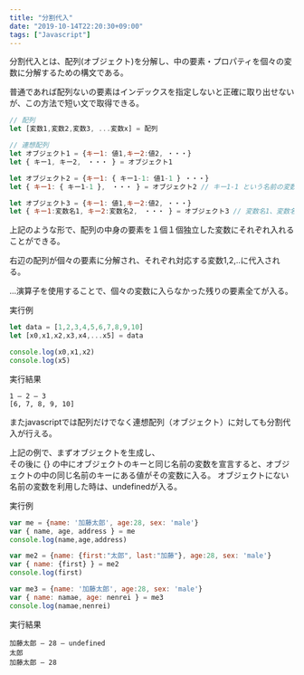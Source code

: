 ```yaml
---
title: "分割代入"
date: "2019-10-14T22:20:30+09:00"
tags: ["Javascript"]
---
```


分割代入とは、配列(オブジェクト)を分解し、中の要素・プロパティを個々の変数に分解するための構文である。

普通であれば配列ないの要素はインデックスを指定しないと正確に取り出せないが、この方法で短い文で取得できる。

<div class="note_content_by_programming_language" id="note_content_Javascript">

```javascript
// 配列
let [変数1,変数2,変数3, ...変数x] = 配列

// 連想配列
let オブジェクト1 = {キー1: 値1,キー2:値2, ・・・}
let { キー1, キー2,　・・・ } = オブジェクト1

let オブジェクト2 = {キー1: { キー1-1: 値1-1 } ・・・}
let { キー1: { キー1-1 },　・・・ } = オブジェクト2 // キー1-1 という名前の変数に入る

let オブジェクト3 = {キー1: 値1,キー2:値2, ・・・}
let { キー1:変数名1, キー2:変数名2,　・・・ } = オブジェクト3 // 変数名1、変数名2という名前の変数に入る

```

上記のような形で、配列の中身の要素を１個１個独立した変数にそれぞれ入れることができる。

右辺の配列が個々の要素に分解され、それぞれ対応する変数1,2,..に代入される。

...演算子を使用することで、個々の変数に入らなかった残りの要素全てが入る。

実行例

```javascript
let data = [1,2,3,4,5,6,7,8,9,10]
let [x0,x1,x2,x3,x4,...x5] = data

console.log(x0,x1,x2)
console.log(x5)
```

実行結果

```
1 – 2 – 3
[6, 7, 8, 9, 10]
```

またjavascriptでは配列だけでなく連想配列（オブジェクト）に対しても分割代入が行える。

上記の例で、まずオブジェクトを生成し、   
その後に {} の中にオブジェクトのキーと同じ名前の変数を宣言すると、オブジェクトの中の同じ名前のキーにある値がその変数に入る。
オブジェクトにない名前の変数を利用した時は、undefinedが入る。



実行例

```javascript
var me = {name: '加藤太郎', age:28, sex: 'male'}
var { name, age, address } = me
console.log(name,age,address)

var me2 = {name: {first:"太郎", last:"加藤"}, age:28, sex: 'male'}
var { name: {first} } = me2
console.log(first)

var me3 = {name: '加藤太郎', age:28, sex: 'male'}
var { name: namae, age: nenrei } = me3
console.log(namae,nenrei)
```

実行結果

```
加藤太郎 – 28 – undefined
太郎
加藤太郎 – 28
```

</div>

